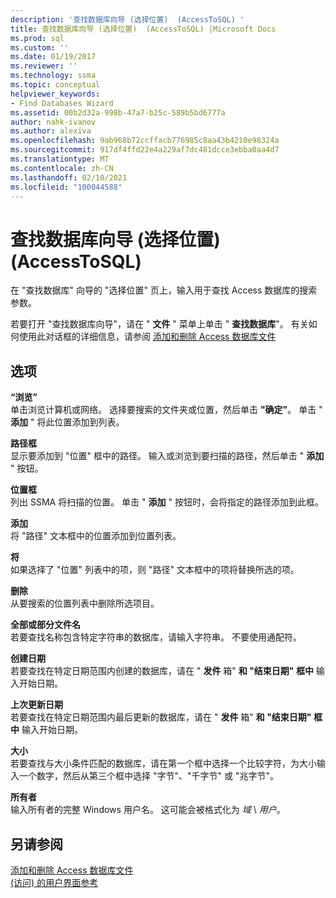 ```yaml
---
description: '查找数据库向导 (选择位置)  (AccessToSQL) '
title: 查找数据库向导 (选择位置)  (AccessToSQL) |Microsoft Docs
ms.prod: sql
ms.custom: ''
ms.date: 01/19/2017
ms.reviewer: ''
ms.technology: ssma
ms.topic: conceptual
helpviewer_keywords:
- Find Databases Wizard
ms.assetid: 00b2d32a-998b-47a7-b25c-589b5bd6777a
author: nahk-ivanov
ms.author: alexiva
ms.openlocfilehash: 9ab968b72ccffacb776985c8aa43b4210e98324a
ms.sourcegitcommit: 917df4ffd22e4a229af7dc481dcce3ebba0aa4d7
ms.translationtype: MT
ms.contentlocale: zh-CN
ms.lasthandoff: 02/10/2021
ms.locfileid: "100044588"
---
```

# <a name="find-databases-wizard-select-locations-accesstosql"></a>查找数据库向导 (选择位置)  (AccessToSQL) 
在 "查找数据库" 向导的 "选择位置" 页上，输入用于查找 Access 数据库的搜索参数。  
  
若要打开 "查找数据库向导"，请在 " **文件** " 菜单上单击 " **查找数据库**"。 有关如何使用此对话框的详细信息，请参阅 [添加和删除 Access 数据库文件](adding-and-removing-access-database-files-accesstosql.md)  
  
## <a name="options"></a>选项  
**“浏览”**  
单击浏览计算机或网络。 选择要搜索的文件夹或位置，然后单击 **"确定"**。 单击 " **添加** " 将此位置添加到列表。  
  
**路径框**  
显示要添加到 "位置" 框中的路径。 输入或浏览到要扫描的路径，然后单击 " **添加** " 按钮。  
  
**位置框**  
列出 SSMA 将扫描的位置。 单击 " **添加** " 按钮时，会将指定的路径添加到此框。  
  
**添加**  
将 "路径" 文本框中的位置添加到位置列表。  
  
**将**  
如果选择了 "位置" 列表中的项，则 "路径" 文本框中的项将替换所选的项。  
  
**删除**  
从要搜索的位置列表中删除所选项目。  
  
**全部或部分文件名**  
若要查找名称包含特定字符串的数据库，请输入字符串。 不要使用通配符。  
  
**创建日期**  
若要查找在特定日期范围内创建的数据库，请在 " **发件** 箱" **和 "结束日期" 框中** 输入开始日期。  
  
**上次更新日期**  
若要查找在特定日期范围内最后更新的数据库，请在 " **发件** 箱" **和 "结束日期" 框中** 输入开始日期。  
  
**大小**  
若要查找与大小条件匹配的数据库，请在第一个框中选择一个比较字符，为大小输入一个数字，然后从第三个框中选择 "字节"、"千字节" 或 "兆字节"。  
  
**所有者**  
输入所有者的完整 Windows 用户名。 这可能会被格式化为 *域* \\ *用户*。  
  
## <a name="see-also"></a>另请参阅  
[添加和删除 Access 数据库文件](adding-and-removing-access-database-files-accesstosql.md)  
[ (访问) 的用户界面参考 ](./user-interface-reference-accesstosql.md)  
